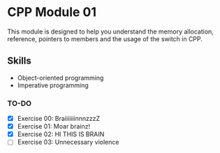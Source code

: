 # CPP Module 01

This module is designed to help you understand the memory allocation, reference, pointers to members and the usage of the switch in CPP.

## Skills

- Object-oriented programming
- Imperative programming

### TO-DO

- [x] Exercise 00: BraiiiiiiinnnzzzZ
- [x] Exercise 01: Moar brainz!
- [x] Exercise 02: HI THIS IS BRAIN
- [ ] Exercise 03: Unnecessary violence